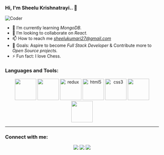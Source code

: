 ### Hi, I'm Sheelu Krishnatrayi.. 👋
<img src="https://media.giphy.com/media/1XCcD9VLQZ2Io/giphy.gif" alt="Coder" />

- 🌱 I’m currently learning *MongoDB.*
- 👯 I’m looking to collaborate on *React.* 
- 📫 How to reach me *sheelukumari27@gmail.com*
- 🥅 Goals: Aspire to become *Full Stack Developer* & Contribute more to *Open Source projects.*
- ⚡ Fun fact: I love Chess.
 


### Languages and Tools:

<p align="center" >
<img src="https://media3.giphy.com/media/ln7z2eWriiQAllfVcn/200w.webp" width="70">
    <img src="https://i.giphy.com/media/eNAsjO55tPbgaor7ma/200w.webp" width="70">
    <img src="https://devicons.github.io/devicon/devicon.git/icons/redux/redux-original.svg" alt="redux" width="70" height="70"/>
    <img src="https://devicons.github.io/devicon/devicon.git/icons/html5/html5-original-wordmark.svg" alt="html5" width="70" height="70"/>
    <img src="https://devicons.github.io/devicon/devicon.git/icons/css3/css3-original-wordmark.svg" alt="css3" width="70" height="70"/> 
    <img src="https://i.giphy.com/media/KzJkzjggfGN5Py6nkT/200.webp" width="70">
    <img src="https://i.giphy.com/media/IdyAQJVN2kVPNUrojM/200.webp" width="70">
</p> 

--- 


### Connect with me:

<p align="center">
  <i>
    <a href="https://sheelu27.github.io/"><img src="https://img.shields.io/badge/-github.io-000000?style=for-the-badge&logo=react&logoColor=white&hide=contribs"></a>
    <a href="mailto: sheelukumari27@gmail.com"><img src="https://img.shields.io/badge/-GMAIL-D14836?style=for-the-badge&logo=gmail&logoColor=white"></a> 
    <a href="https://www.linkedin.com/in/sheelu-krishnatrayi-87930a1a8/"><img src="https://img.shields.io/badge/-LINKEDIN-0077B5?style=for-the-badge&logo=linkedin&logoColor=white"></a> 
  </i>
</p>



[website]: https://sheelu27.github.io/
[linkedin]: https://www.linkedin.com/in/sheelu-krishnatrayi-87930a1a8/
